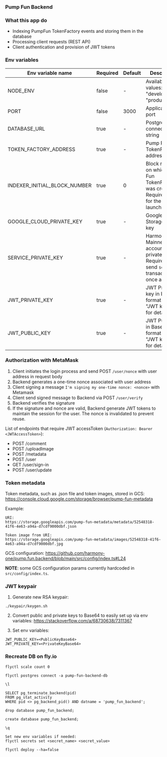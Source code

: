 ### Pump Fun Backend

### What this app do
- Indexing PumpFun TokenFactory events and storing them in the database
- Processing client requests (REST API)
- Client authentication and provision of JWT tokens

### Env variables

| Env variable name            | Required | Default | Description                                                                                  |                                                                                                                                                                                                                                                                                                                                                                                                                                                
|------------------------------|----------|---------|----------------------------------------------------------------------------------------------|
| NODE_ENV                     | false    | -       | Available values: "development", "production" ]                                              |
| PORT                         | false    | 3000    | Application port                                                                             |
| DATABASE_URL                 | true     | -       | Postgres DB connection string                                                                |
| TOKEN_FACTORY_ADDRESS        | true     | -       | Pump Fun TokenFactory address                                                                |
| INDEXER_INITIAL_BLOCK_NUMBER | true     | 0       | Block number on which Pump Fun TokenFactory was created. Required only for the first launch. |
| GOOGLE_CLOUD_PRIVATE_KEY     | true     | -       | Google Cloud Storage private key                                                             |
| SERVICE_PRIVATE_KEY          | true     | -       | Harmony Mainnet account private key. Required to send `setWinner` transaction once a day.    |
| JWT_PRIVATE_KEY              | true     | -       | JWT Private key in Base64 format (see "JWT keypair" for details)                             |
| JWT_PUBLIC_KEY               | true     | -       | JWT Public key in Base64 format (see "JWT keypair" for details)                              |

### Authorization with MetaMask
1. Client initiates the login process and send POST `/user/nonce` with user address in request body
2. Backend generates a one-time nonce associated with user address
3. Client signing a message `I'm signing my one-time nonce: <nonce>` with Metamask
4. Client send signed message to Backend via POST `/user/verify`
5. Backend verifies the signature
6. If the signature and nonce are valid, Backend generate JWT tokens to maintain the session for the user. The nonce is invalidated to prevent reuse.

List of endpoints that require JWT accessToken (`Authorization: Bearer <JWTAccessToken>`):
- POST /comment
- POST /uploadImage
- POST /metadata
- POST /user
- GET /user/sign-in
- POST /user/update

### Token metadata
Token metadata, such as .json file and token images, stored in GCS:
https://console.cloud.google.com/storage/browser/pump-fun-metadata

Example:
```shell
URI:
https://storage.googleapis.com/pump-fun-metadata/metadata/52548318-41f6-4e63-a94a-d7cdf9000dbf.json

Token image from URI:
https://storage.googleapis.com/pump-fun-metadata/images/52548318-41f6-4e63-a94a-d7cdf9000dbf.jpg
```

GCS configuration:
https://github.com/harmony-one/pump.fun.backend/blob/main/src/config/index.ts#L24

**NOTE**: some GCS configuration params currently hardcoded in `src/config/index.ts`.

### JWT keypair

1. Generate new RSA keypair:
```shell
./keypair/keygen.sh
```

2. Convert public and private keys to Base64 to easily set up via env variables:
https://stackoverflow.com/a/68730638/7311367

3. Set env variables:
```shell
JWT_PUBLIC_KEY=<PublicKeyBase64>
JWT_PRIVATE_KEY=<PrivateKeyBase64>
```

### Recreate DB on fly.io
```shell
flyctl scale count 0

flyctl postgres connect -a pump-fun-backend-db

\l

SELECT pg_terminate_backend(pid) 
FROM pg_stat_activity 
WHERE pid <> pg_backend_pid() AND datname = 'pump_fun_backend';

drop database pump_fun_backend;

create database pump_fun_backend;

\q

Set new env variables if needed:
flyctl secrets set <secret_name> <secret_value>

flyctl deploy --ha=false
```
